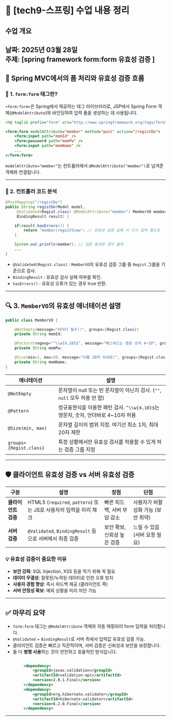 # 📘 [tech9-스프링] 수업 내용 정리

## 수업 개요
**날짜:** 2025년 03월 28일  
**주제:** [spring framework form:form 유효성 검증 ]  
---

## 🌱 Spring MVC에서의 폼 처리와 유효성 검증 흐름

### 📌 1. `form:form` 태그란?

`<form:form>`은 Spring에서 제공하는 태그 라이브러리로, JSP에서 Spring Form 객체(`@ModelAttribute`)와 바인딩하여 입력 폼을 생성하는 데 사용됩니다.

```jsp
<%@ taglib prefix="form" uri="http://www.springframework.org/tags/form" %>

<form:form modelAttribute="member" method="post" action="/registDo">
    <form:input path="memId" />
    <form:password path="memPw" />
    <form:input path="memName" />
    ...
</form:form>
```

`modelAttribute="member"`는 컨트롤러에서 `@ModelAttribute("member")`로 넘겨준 객체와 연결됩니다.

---

### 📌 2. 컨트롤러 코드 분석

```java
@PostMapping("/registDo")
public String registDo(Model model,
     @Validated(Regist.class) @ModelAttribute("member") MemberVO member,
     BindingResult result) {

    if(result.hasErrors()) {
        return "member/registView"; // 유효성 검증 실패 시 다시 입력 폼으로
    }

    System.out.println(member); // 검증 통과한 경우 출력
    ...
}
```

- `@Validated(Regist.class)` : `MemberVO`의 유효성 검증 그룹 중 `Regist` 그룹을 기준으로 검사.
- `BindingResult` : 유효성 검사 실패 여부를 확인.
- `hasErrors()` : 유효성 오류가 있는 경우 true 반환.

---

## 🔍 3. `MemberVO`의 유효성 애너테이션 설명

```java
public class MemberVO {

    @NotEmpty(message="아이디 필수!!", groups={Regist.class})
    private String memId;

    @Pattern(regexp="^\\w{4,10}$", message="패스워드는 영문 숫자 4~10", groups={Regist.class})
    private String memPw;

    @Size(min=1, max=20, message="이름 20자 이내로!", groups={Regist.class})
    private String memName;
}
```

| 애너테이션 | 설명 |
|------------|------|
| `@NotEmpty` | 문자열이 null 또는 빈 문자열이 아닌지 검사. (`""`, `null` 모두 허용 안 함) |
| `@Pattern` | 정규표현식을 이용한 패턴 검사. `^\\w{4,10}$`는 영문자, 숫자, 언더바로 4~10자 허용 |
| `@Size(min, max)` | 문자열 길이의 범위 지정. 여기선 최소 1자, 최대 20자 제한 |
| `groups={Regist.class}` | 특정 상황에서만 유효성 검사를 적용할 수 있게 하는 검증 그룹 지정 |

---

## 🛡️ 클라이언트 유효성 검증 vs 서버 유효성 검증

| 구분 | 설명 | 장점 | 단점 |
|------|------|------|------|
| **클라이언트 검증** | HTML5 (`required`, `pattern`) 또는 JS로 사용자의 입력을 미리 체크 | 빠른 피드백, 서버 부담 감소 | 사용자가 비활성화 가능 (보안 취약) |
| **서버 검증** | `@Validated`, `BindingResult` 등으로 서버에서 최종 검증 | 보안 확보, 신뢰성 높은 검증 | 느릴 수 있음 (서버 요청 필요) |

### 💡 유효성 검증이 중요한 이유

- **보안 강화**: SQL Injection, XSS 등을 막기 위해 꼭 필요
- **데이터 무결성**: 잘못된/누락된 데이터로 인한 오류 방지
- **사용자 경험 향상**: 즉시 피드백 제공 (클라이언트 쪽)
- **서버 안정성 확보**: 예외 상황을 미리 차단 가능

---

## ✅ 마무리 요약

- `form:form` 태그는 `@ModelAttribute` 객체와 자동 매핑되어 form 입력을 처리합니다.
- `@Validated` + `BindingResult`로 서버 측에서 입력값 유효성 검증 가능.
- 클라이언트 검증은 빠르고 직관적이며, 서버 검증은 신뢰성과 보안을 보장합니다.
- 둘 다 **병행 사용**하는 것이 안전하고 효율적인 방식입니다.


```xml

		<dependency>
			<groupId>javax.validation</groupId>
			<artifactId>validation-api</artifactId>
			<version>2.0.1.Final</version>
		</dependency>
		<dependency>
			<groupId>org.hibernate.validator</groupId>
			<artifactId>hibernate-validator</artifactId>
			<version>6.2.0.Final</version>
		</dependency>

```
---